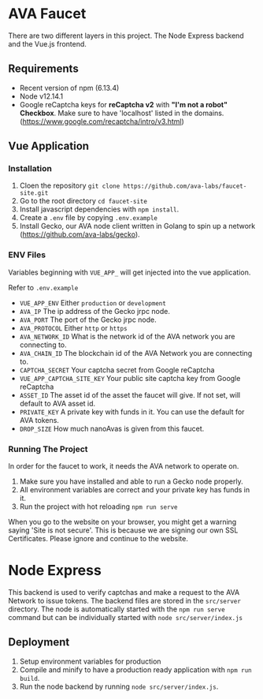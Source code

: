 # AVA Faucet

There are two different layers in this project. The Node Express backend and the Vue.js frontend.

## Requirements
- Recent version of npm (6.13.4)
- Node v12.14.1
- Google reCaptcha keys for **reCaptcha v2** with **"I'm not a robot" Checkbox**. Make sure to have 'localhost' listed in the domains. (https://www.google.com/recaptcha/intro/v3.html)

## Vue Application
### Installation
1) Cloen the repository ``git clone https://github.com/ava-labs/faucet-site.git``
2) Go to the root directory `cd faucet-site`
3) Install javascript dependencies with ``npm install``.
4) Create a ``.env`` file by copying ``.env.example`` 
5) Install Gecko, our AVA node client written in Golang to spin up a network (https://github.com/ava-labs/gecko). 

### ENV Files
Variables beginning with ``VUE_APP_`` will get injected into the vue application.
 
Refer to ``.env.example``

- ``VUE_APP_ENV`` Either ``production`` or ``development``
- ``AVA_IP`` The ip address of the Gecko jrpc node.
- ``AVA_PORT`` The port of the Gecko jrpc node.
- ``AVA_PROTOCOL`` Either ``http`` or ``https``
- ``AVA_NETWORK_ID`` What is the network id of the AVA network you are connecting to.
- ``AVA_CHAIN_ID`` The blockchain id of the AVA  Network you are connecting to.
- ``CAPTCHA_SECRET`` Your captcha secret from Google reCaptcha
- ``VUE_APP_CAPTCHA_SITE_KEY`` Your public site captcha key from Google reCaptcha
- ``ASSET_ID`` The asset id of the asset the faucet will give. If not set, will default to AVA asset id.
- ``PRIVATE_KEY`` A private key with funds in it. You can use the default for AVA tokens.
- ``DROP_SIZE`` How much nanoAvas is given from this faucet.

### Running The Project

In order for the faucet to work, it needs the AVA network to operate on. 
1) Make sure you have installed and able to run a Gecko node properly.
2) All environment variables are correct and your private key has funds in it.
2) Run the project with hot reloading ``npm run serve``

When you go to the website on your browser, you might get a warning saying 
'Site is not secure'. This is because we are signing our own SSL Certificates. Please ignore and continue to the website.

# Node Express

This backend is used to verify captchas and make a request to the AVA Network to issue tokens. The backend files are stored 
in the ``src/server`` directory.
The node is automatically started with the ``npm run serve`` command but can be individually started with ``node src/server/index.js``

## Deployment
 1) Setup environment variables for production
 2) Compile and minify to have a production ready application with ``npm run build``. 
 3) Run the node backend by running ``node src/server/index.js``.